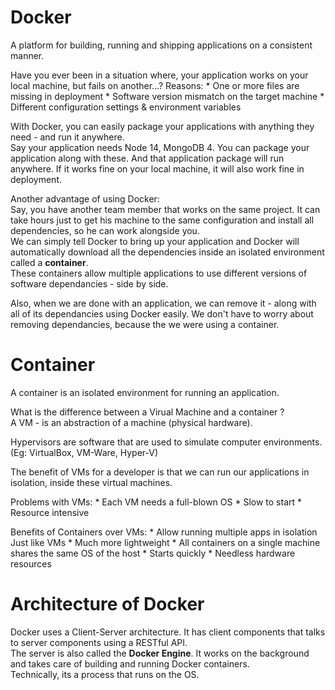 # Docker 

A platform for building, running and shipping applications on a consistent manner.  

Have you ever been in a situation where, your application works on your local machine, but fails on another...?
Reasons:
	* One or more files are missing in deployment
	* Software version mismatch on the target machine
	* Different configuration settings & environment variables 

With Docker, you can easily package your applications with anything they need - and run it anywhere.  
Say your application needs Node 14, MongoDB 4. You can package your application along with these. And that application package will run anywhere. If it works fine on your local machine, it will also work fine in deployment.  

Another advantage of using Docker:  
Say, you have another team member that works on the same project. It can take hours just to get his machine to the same configuration and install all dependencies, so he can work alongside you.   
We can simply tell Docker to bring up your application and Docker will automatically download all the dependencies inside an isolated environment called a **container**.  
These containers allow multiple applications to use different versions of software dependancies - side by side.  

Also, when we are done with an application, we can remove it - along with all of its dependancies using Docker easily. We don't have to worry about removing dependancies, because the we were using a container.  

# Container 

A container is an isolated environment for running an application.  

What is the difference between a Virual Machine and a container ?  
A VM - is an abstraction of a machine (physical hardware).  

Hypervisors are software that are used to simulate computer environments.  
(Eg: VirtualBox, VM-Ware, Hyper-V)  

The benefit of VMs for a developer is that we can run our applications in isolation, inside these virtual machines.  

Problems with VMs: 
	* Each VM needs a full-blown OS 
	* Slow to start
	* Resource intensive 

Benefits of Containers over VMs:
	* Allow running multiple apps in isolation
	  Just like VMs
	* Much more lightweight 
	* All containers on a single machine shares the same OS of the host
	* Starts quickly
	* Needless hardware resources 

# Architecture of Docker

Docker uses a Client-Server architecture. It has client components that talks to server components using a RESTful API.   
The server is also called the **Docker Engine**. It works on the background and takes care of building and running Docker containers.  
Technically, its a process that runs on the OS. 